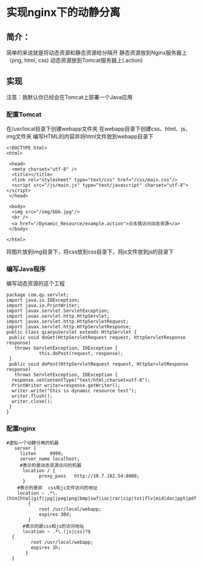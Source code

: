 # 实现nginx下的动静分离

## 简介：

简单的来说就是将动态资源和静态资源给分隔开
静态资源放到Nginx服务器上（png, html, css)
动态资源放到Tomcat服务器上(.action)

## 实现

注意：我默认你已经会在Tomcat上部署一个Java应用

### 配置Tomcat

在/usr/local目录下创建webapp文件夹
在webapp目录下创建css、html、js、img文件夹
编写HTML的内容并将html文件放到webapp目录下

```
<!DOCTYPE html>
<html>

 <head>
  <meta charset="utf-8" />
  <title></title>
  <link rel="stylesheet" type="text/css" href="/css/main.css"/>
  <script src="/js/main.js" type="text/javascript" charset="utf-8"></script>
 </head>
 
 <body>
  <img src="/img/bbb.jpg"/>
  <br />
  <a href="/Dynamic_Resource/example.action">点击我访问动态资源</a>
 </body>
 
</html>
```

将图片放到img目录下，将css放到css目录下，将js文件放到js的目录下
	

### 编写Java程序

编写动态资源的这个工程

```
package com.qy.servlet;
import java.io.IOException;
import java.io.PrintWriter;
import javax.servlet.ServletException;
import javax.servlet.http.HttpServlet;
import javax.servlet.http.HttpServletRequest;
import javax.servlet.http.HttpServletResponse;
public class qianyuServlet extends HttpServlet {
 public void doGet(HttpServletRequest request, HttpServletResponse response)
   throws ServletException, IOException {
            this.doPost(request, response);
 }
 public void doPost(HttpServletRequest request, HttpServletResponse response)
   throws ServletException, IOException {
  response.setContentType("text/html;charset=utf-8");
  PrintWriter writer=response.getWriter();
  writer.write("this is dynamic resource test");
  writer.flush();
  writer.close(); 
 }
}
```

### 配置nginx

```
#虚拟一个动静分离的机器
   server {
     listen     9999;
     server_name localhost;
     #表示的是动态资源访问的机器
      location / {
            proxy_pass   http://10.7.182.54:8080;
      }
    #表示的是非  css和js文件访问的地址
    location ~ .*\.(htm|html|gif|jpg|jpeg|png|bmp|swf|ioc|rar|zip|txt|flv|mid|doc|ppt|pdf|xls|mp3|wma)$
        {
            root /usr/local/webapp;
            expires 30d;
        }
      #表示的是css和js的访问地址
      location ~ .*\.(js|css)?$
  {
         root /usr/local/webapp;
         expires 1h;
       }
  }
```


